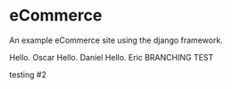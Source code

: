 # eCommerce
An example eCommerce site using the django framework.

Hello. Oscar
Hello. Daniel
Hello. Eric
BRANCHING TEST

testing #2
